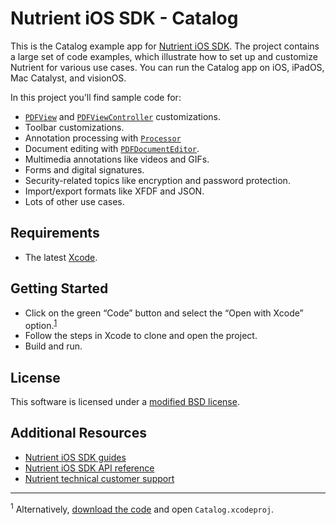 # Nutrient iOS SDK - Catalog

This is the Catalog example app for [Nutrient iOS SDK](https://www.nutrient.io/sdk/ios). The project contains a large set of code examples, which illustrate how to set up and customize Nutrient for various use cases. You can run the Catalog app on iOS, iPadOS, Mac Catalyst, and visionOS.

In this project you’ll find sample code for:

- [`PDFView`](https://www.nutrient.io/api/ios/documentation/pspdfkitui/pdfview) and [`PDFViewController`](https://www.nutrient.io/api/ios/documentation/pspdfkitui/pdfviewcontroller/) customizations.
- Toolbar customizations.
- Annotation processing with [`Processor`](https://www.nutrient.io/api/ios/documentation/pspdfkit/processor/)
- Document editing with [`PDFDocumentEditor`](https://www.nutrient.io/api/ios/documentation/pspdfkit/pdfdocumenteditor/).
- Multimedia annotations like videos and GIFs.
- Forms and digital signatures.
- Security-related topics like encryption and password protection.
- Import/export formats like XFDF and JSON.
- Lots of other use cases.

## Requirements

* The latest [Xcode](https://developer.apple.com/xcode/).

## Getting Started

* Click on the green “Code” button and select the “Open with Xcode” option.<sup>[1](#footnote1)</sup>
* Follow the steps in Xcode to clone and open the project.
* Build and run.

## License

This software is licensed under a [modified BSD license](LICENSE).

## Additional Resources

* [Nutrient iOS SDK guides](https://www.nutrient.io/guides/ios/)
* [Nutrient iOS SDK API reference](https://www.nutrient.io/api/ios/)
* [Nutrient technical customer support](https://www.nutrient.io/support/request/)

---

<a name="footnote1"><sup>1</sup></a> Alternatively, [download the code](https://github.com/PSPDFKit/pspdfkit-ios-catalog/archive/master.zip) and open `Catalog.xcodeproj`.
